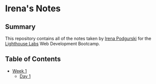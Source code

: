 # Irena's Notes

## Summary
This repository contains all of the notes taken by [Irena Podgurski](https://github.com/Irena-Pod) for the [Lighthouse Labs](https://www.lighthouselabs.ca/) Web Development Bootcamp.

## Table of Contents
* [Week 1](/Week_1)
  * [Day 1](/Week_1/Day_1)
  